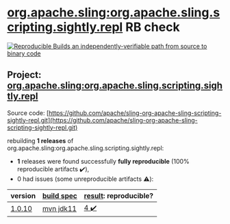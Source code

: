 [org.apache.sling:org.apache.sling.scripting.sightly.repl](https://search.maven.org/artifact/org.apache.sling/org.apache.sling.scripting.sightly.repl/) RB check
=======

[![Reproducible Builds](https://reproducible-builds.org/images/logos/rb.svg) an independently-verifiable path from source to binary code](https://reproducible-builds.org/)

## Project: [org.apache.sling:org.apache.sling.scripting.sightly.repl](https://search.maven.org/artifact/org.apache.sling/org.apache.sling.scripting.sightly.repl/)

Source code: [https://github.com/apache/sling-org-apache-sling-scripting-sightly-repl.git](https://github.com/apache/sling-org-apache-sling-scripting-sightly-repl.git)

rebuilding **1 releases** of org.apache.sling:org.apache.sling.scripting.sightly.repl:
- **1** releases were found successfully **fully reproducible** (100% reproducible artifacts :heavy_check_mark:),
- 0 had issues (some unreproducible artifacts :warning:):

| version | [build spec](BUILDSPEC.md) | [result](https://reproducible-builds.org/docs/jvm/): reproducible? |
| -- | --------- | ------ |
| [1.0.10](https://search.maven.org/artifact/org.apache.sling/org.apache.sling.scripting.sightly.repl/1.0.10/pom) | [mvn jdk11](org.apache.sling.scripting.sightly.repl-1.0.10.buildspec) | [4 :heavy_check_mark: ](org.apache.sling.scripting.sightly.repl-1.0.10.buildcompare) |
